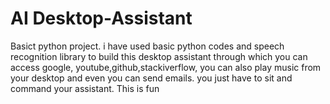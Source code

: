 # AI Desktop-Assistant
Basict python project. i have used basic python codes and speech  recognition library  to build this desktop assistant through which you can access google, youtube,github,stackiverflow, you can also play music from your desktop and even you can send emails. you just have to sit and command your assistant. This is fun
